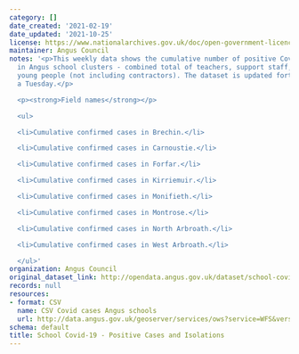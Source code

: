 ```yaml
---
category: []
date_created: '2021-02-19'
date_updated: '2021-10-25'
license: https://www.nationalarchives.gov.uk/doc/open-government-licence/version/3/
maintainer: Angus Council
notes: '<p>This weekly data shows the cumulative number of positive Covid-19 cases
  in Angus school clusters - combined total of teachers, support staff, children and
  young people (not including contractors). The dataset is updated fortnightly on
  a Tuesday.</p>

  <p><strong>Field names</strong></p>

  <ul>

  <li>Cumulative confirmed cases in Brechin.</li>

  <li>Cumulative confirmed cases in Carnoustie.</li>

  <li>Cumulative confirmed cases in Forfar.</li>

  <li>Cumulative confirmed cases in Kirriemuir.</li>

  <li>Cumulative confirmed cases in Monifieth.</li>

  <li>Cumulative confirmed cases in Montrose.</li>

  <li>Cumulative confirmed cases in North Arbroath.</li>

  <li>Cumulative confirmed cases in West Arbroath.</li>

  </ul>'
organization: Angus Council
original_dataset_link: http://opendata.angus.gov.uk/dataset/school-covid-19-positive-cases
records: null
resources:
- format: CSV
  name: CSV Covid cases Angus schools
  url: http://data.angus.gov.uk/geoserver/services/ows?service=WFS&version=2.0.0&request=GetFeature&typeName=services%3Aedn_schoolscovidcases2&outputFormat=csv
schema: default
title: School Covid-19 - Positive Cases and Isolations
---
```

